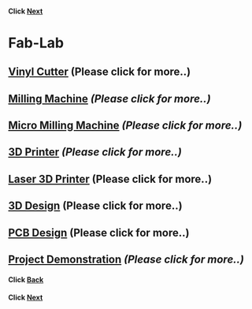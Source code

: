 #### Click [Next](/mdfiles/Vinyl-Cutter.md)


#                    Fab-Lab   

##   [Vinyl  Cutter](/mdfiles/Vinyl-Cutter.md)  ****(Please click  for  more..)****

##   [Milling Machine](/mdfiles/Milling-Machine.md)    ***(Please click  for  more..)***

##   [Micro Milling  Machine](/mdfiles/Micro-Milling-Machine.md)   ***(Please click  for  more..)***

##  [3D Printer](/mdfiles/3D-printer.md)        ***(Please click  for  more..)***

##   [Laser 3D  Printer](/mdfiles/Laser-3D-Printer.md)  ****(Please click  for  more..)****

##   [3D  Design](/mdfiles/3D-Design.md)  ****(Please  click  for more..)****

##   [PCB Design](/mdfiles/pcb-design.md)   ****(Please click  for  more..)****

##   [Project Demonstration](/mdfiles/Project-Demo.md)   ***(Please click  for  more..)***



#### Click [Back](/mdfiles/fablab-tour.md)
#### Click [Next](/mdfiles/Vinyl-Cutter.md)
